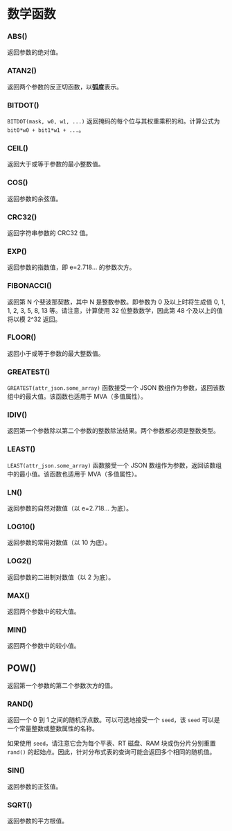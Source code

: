 # 数学函数

### ABS()

返回参数的绝对值。

### ATAN2()

返回两个参数的反正切函数，以**弧度**表示。

### BITDOT()

`BITDOT(mask, w0, w1, ...)` 返回掩码的每个位与其权重乘积的和。计算公式为 `bit0*w0 + bit1*w1 + ...`。

### CEIL()

返回大于或等于参数的最小整数值。

### COS()

返回参数的余弦值。

### CRC32()

返回字符串参数的 CRC32 值。

### EXP()

返回参数的指数值，即 e=2.718... 的参数次方。

### FIBONACCI()

返回第 N 个斐波那契数，其中 N 是整数参数。即参数为 0 及以上时将生成值 0, 1, 1, 2, 3, 5, 8, 13 等。请注意，计算使用 32 位整数数学，因此第 48 个及以上的值将以模 2^32 返回。

### FLOOR()

返回小于或等于参数的最大整数值。

### GREATEST()

`GREATEST(attr_json.some_array)` 函数接受一个 JSON 数组作为参数，返回该数组中的最大值。该函数也适用于 MVA（多值属性）。

### IDIV()

返回第一个参数除以第二个参数的整数除法结果。两个参数都必须是整数类型。

### LEAST()

`LEAST(attr_json.some_array)` 函数接受一个 JSON 数组作为参数，返回该数组中的最小值。该函数也适用于 MVA（多值属性）。

### LN()

返回参数的自然对数值（以 e=2.718... 为底）。

### LOG10()

返回参数的常用对数值（以 10 为底）。

### LOG2()

返回参数的二进制对数值（以 2 为底）。

### MAX()

返回两个参数中的较大值。

### MIN()

返回两个参数中的较小值。

## POW()

返回第一个参数的第二个参数次方的值。

### RAND()

返回一个 0 到 1 之间的随机浮点数。可以可选地接受一个 `seed`，该 `seed` 可以是一个常量整数或整数属性的名称。

如果使用 `seed`，请注意它会为每个平表、RT 磁盘、RAM 块或伪分片分别重置 `rand()` 的起始点。因此，针对分布式表的查询可能会返回多个相同的随机值。

### SIN()

返回参数的正弦值。

### SQRT()

返回参数的平方根值。

<!-- proofread -->